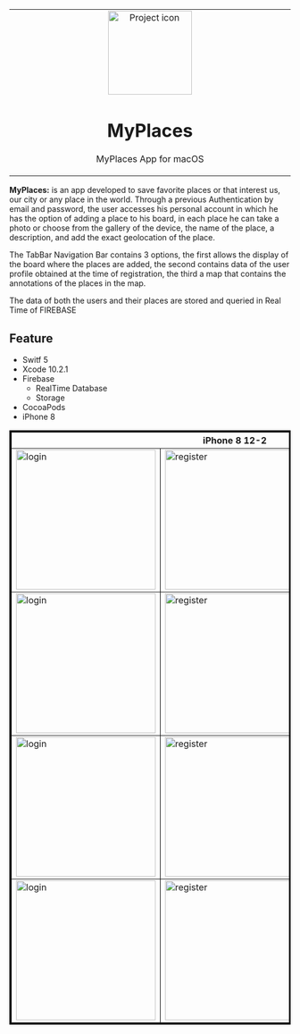 <table align="center"><tr><td align="center" width="9999">
<img src="https://user-images.githubusercontent.com/10947013/57033303-e19d2f80-6c4c-11e9-8548-8afa9d734957.png" align="center" width="150" alt="Project icon">

# MyPlaces

MyPlaces App for macOS
</td></tr></table>

<strong>MyPlaces:</strong> is an app developed to save favorite places or that interest us, our city or any place in the world.
Through a previous Authentication by email and password, the user accesses his personal account in which he has the option of adding a place to his board, in each place he can take a photo or choose from the gallery of the device, the name of the place, a description, and add the exact geolocation of the place.

The TabBar Navigation Bar contains 3 options, the first allows the display of the board where the places are added, the second contains data of the user profile obtained at the time of registration, the third a map that contains the annotations of the places in the map.

The data of both the users and their places are stored and queried in Real Time of FIREBASE

## Feature


- Switf 5
- Xcode 10.2.1
- Firebase
    - RealTime Database
    - Storage
- CocoaPods
- iPhone 8

<table border="3" bordercolor="black" align="center">
    <tr>
        <th colspan="3">iPhone 8 12-2 </th> 
    </tr>
    <tr>
        <td><img src="https://user-images.githubusercontent.com/10947013/57152104-d07e2b00-6dd2-11e9-90b0-2255f24a52f5.png"             width="250" alt="login"></td>
        <td><img src="https://user-images.githubusercontent.com/10947013/57152069-bba19780-6dd2-11e9-87ca-1292e252e758.png"             width="250" alt="register"></td>
        <td><img src="https://user-images.githubusercontent.com/10947013/57151966-7da47380-6dd2-11e9-92b0-aee2edb1fb70.png"              width="250" alt="profile"></td>      
    </tr>
        <tr>
        <td><img src="https://user-images.githubusercontent.com/10947013/57717521-bf0f0b80-767b-11e9-8f92-1803804f0c82.png"             width="250" alt="login"></td>
        <td><img src="https://user-images.githubusercontent.com/10947013/57717575-dbab4380-767b-11e9-8121-9f28c9c6742f.png"             width="250" alt="register"></td>
        <td><img src="https://user-images.githubusercontent.com/10947013/57717639-f382c780-767b-11e9-86ce-b0606507f676.png"              width="250" alt="profile"></td>      
    </tr>
     <tr>
        <td><img src="https://user-images.githubusercontent.com/10947013/57717704-16ad7700-767c-11e9-9442-0ce78c5c2ea5.png"             width="250" alt="login"></td>
        <td><img src="https://user-images.githubusercontent.com/10947013/57717741-2dec6480-767c-11e9-9f10-e3a769b2d03b.png"             width="250" alt="register"></td>
        <td><img src="https://user-images.githubusercontent.com/10947013/57717781-43fa2500-767c-11e9-88f1-b2df085432a9.png"              width="250" alt="profile"></td>      
    </tr>
    <tr>
        <td><img src="https://user-images.githubusercontent.com/10947013/57717835-596f4f00-767c-11e9-9872-b49ee46d80a7.png"             width="250" alt="login"></td>
        <td><img src="https://user-images.githubusercontent.com/10947013/57717903-7c016800-767c-11e9-981d-ba0ab0c53a4a.png"             width="250" alt="register"></td>
        <td><img src="https://user-images.githubusercontent.com/10947013/57717951-90456500-767c-11e9-860a-6b46642b7cfa.png"              width="250" alt="profile"></td>      
    </tr>
</table>

